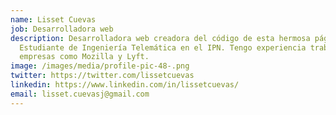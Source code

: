 ```yaml
---
name: Lisset Cuevas
job: Desarrolladora web
description: Desarrolladora web creadora del código de esta hermosa página.
  Estudiante de Ingeniería Telemática en el IPN. Tengo experiencia trabajando en
  empresas como Mozilla y Lyft.
image: /images/media/profile-pic-48-.png
twitter: https://twitter.com/lissetcuevas
linkedin: https://www.linkedin.com/in/lissetcuevas/
email: lisset.cuevasj@gmail.com
---
```

